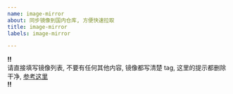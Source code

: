 ```yaml
---
name: image-mirror
about: 同步镜像到国内仓库, 方便快速拉取
title: image-mirror
labels: image-mirror

---
```


**!!**  
请直接填写镜像列表, 不要有任何其他内容, 镜像都写清楚 tag, 这里的提示都删除干净, [参考这里](https://github.com/miaojuncn/image-mirror/issues/1)  
**!!**
